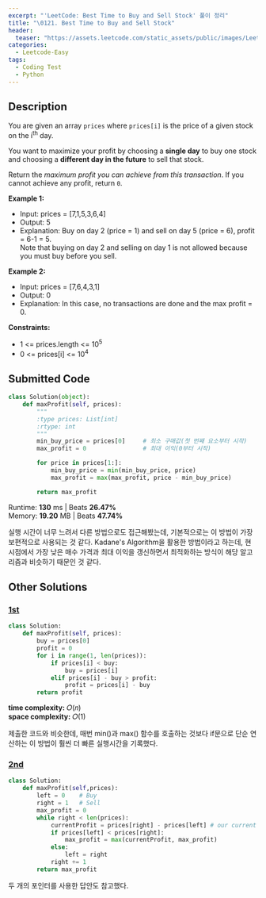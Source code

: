 ```yaml
---
excerpt: "'LeetCode: Best Time to Buy and Sell Stock' 풀이 정리"
title: "\0121. Best Time to Buy and Sell Stock"
header:
  teaser: "https://assets.leetcode.com/static_assets/public/images/LeetCode_Sharing.png"
categories:
  - Leetcode-Easy
tags:
  - Coding Test
  - Python
---
```


## <i class="fa-solid fa-file-lines"></i> Description

You are given an array `prices` where `prices[i]` is the price of a given stock on the i<sup>th</sup> day.

You want to maximize your profit by choosing a **single day** to buy one stock and choosing a **different day in the future** to sell that stock.

Return the *maximum profit you can achieve from this transaction*. If you cannot achieve any profit, return `0`.


**Example 1:**

- Input: prices = [7,1,5,3,6,4]
- Output: 5
- Explanation: Buy on day 2 (price = 1) and sell on day 5 (price = 6), profit = 6-1 = 5.   
Note that buying on day 2 and selling on day 1 is not allowed because you must buy before you sell.

**Example 2:**

- Input: prices = [7,6,4,3,1]
- Output: 0
- Explanation: In this case, no transactions are done and the max profit = 0.

**Constraints:**

- 1 <= prices.length <= 10<sup>5</sup>
- 0 <= prices[i] <= 10<sup>4</sup>

## <i class="fa-solid fa-cloud-arrow-up"></i> Submitted Code

```python
class Solution(object):
    def maxProfit(self, prices):
        """
        :type prices: List[int]
        :rtype: int
        """
        min_buy_price = prices[0]     # 최소 구매값(첫 번째 요소부터 시작)
        max_profit = 0                # 최대 이익(0부터 시작)

        for price in prices[1:]:
            min_buy_price = min(min_buy_price, price)
            max_profit = max(max_profit, price - min_buy_price)

        return max_profit
```
<i class="fa-solid fa-clock"></i> Runtime: **130** ms \| Beats **26.47%**    
<i class="fa-solid fa-memory"></i> Memory: **19.20** MB \| Beats **47.74%**

실행 시간이 너무 느려서 다른 방법으로도 접근해봤는데, 기본적으로는 이 방법이 가장 보편적으로 사용되는 것 같다. Kadane's Algorithm을 활용한 방법이라고 하는데, 현 시점에서 가장 낮은 매수 가격과 최대 이익을 갱신하면서 최적화하는 방식이 해당 알고리즘과 비슷하기 때문인 것 같다.

## <i class="fa-solid fa-flask"></i> Other Solutions

### <a href="https://leetcode.com/problems/best-time-to-buy-and-sell-stock/solutions/4868897/most-optimized-kadane-s-algorithm-java-c-python-rust-javascript/" target="_blank">1st</a>

```python
class Solution:
    def maxProfit(self, prices):
        buy = prices[0]
        profit = 0
        for i in range(1, len(prices)):
            if prices[i] < buy:
                buy = prices[i]
            elif prices[i] - buy > profit:
                profit = prices[i] - buy
        return profit
```
<i class="fa-solid fa-clock"></i> **time complexity:** 𝑂(𝑛)    
<i class="fa-solid fa-memory"></i> **space complexity:** 𝑂(1)           

제출한 코드와 비슷한데, 매번 min()과 max() 함수를 호출하는 것보다 if문으로 단순 연산하는 이 방법이 훨씬 더 빠른 실행시간을 기록했다.

### <a href="" target="_blank">2nd</a>

```python
class Solution:
    def maxProfit(self,prices):
        left = 0    # Buy
        right = 1   # Sell
        max_profit = 0
        while right < len(prices):
            currentProfit = prices[right] - prices[left] # our current Profit
            if prices[left] < prices[right]:
                max_profit = max(currentProfit, max_profit)
            else:
                left = right
            right += 1
        return max_profit
```
두 개의 포인터를 사용한 답안도 참고했다.
